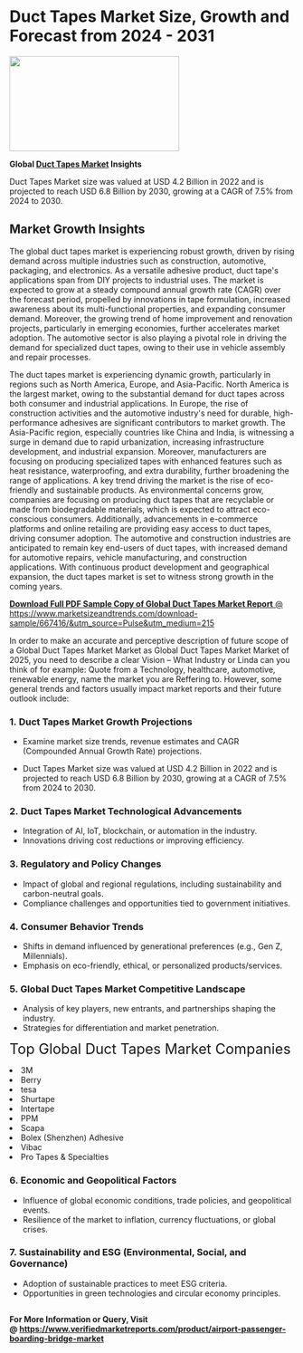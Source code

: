 <H1>Duct Tapes Market Size, Growth and Forecast from 2024 - 2031</H1><img class="aligncenter size-medium wp-image-584254" src="https://thirdeyenews.in/wp-content/uploads/2024/09/Global-Market-Research-300x168.jpeg" alt="" width="300" height="168" /><p><strong>Global&nbsp;<a href="https://www.marketsizeandtrends.com/download-sample/667416/&amp;utm_source=Pulse&amp;utm_medium=215">Duct Tapes Market</a> Insights</strong></p><p>Duct Tapes Market size was valued at USD 4.2 Billion in 2022 and is projected to reach USD 6.8 Billion by 2030, growing at a CAGR of 7.5% from 2024 to 2030.</p><p><h2>Market Growth Insights</h2> <p>The global duct tapes market is experiencing robust growth, driven by rising demand across multiple industries such as construction, automotive, packaging, and electronics. As a versatile adhesive product, duct tape's applications span from DIY projects to industrial uses. The market is expected to grow at a steady compound annual growth rate (CAGR) over the forecast period, propelled by innovations in tape formulation, increased awareness about its multi-functional properties, and expanding consumer demand. Moreover, the growing trend of home improvement and renovation projects, particularly in emerging economies, further accelerates market adoption. The automotive sector is also playing a pivotal role in driving the demand for specialized duct tapes, owing to their use in vehicle assembly and repair processes.</p> <p><a href="#" class="download-sample"></a></p> <p>The duct tapes market is experiencing dynamic growth, particularly in regions such as North America, Europe, and Asia-Pacific. North America is the largest market, owing to the substantial demand for duct tapes across both consumer and industrial applications. In Europe, the rise of construction activities and the automotive industry's need for durable, high-performance adhesives are significant contributors to market growth. The Asia-Pacific region, especially countries like China and India, is witnessing a surge in demand due to rapid urbanization, increasing infrastructure development, and industrial expansion. Moreover, manufacturers are focusing on producing specialized tapes with enhanced features such as heat resistance, waterproofing, and extra durability, further broadening the range of applications. A key trend driving the market is the rise of eco-friendly and sustainable products. As environmental concerns grow, companies are focusing on producing duct tapes that are recyclable or made from biodegradable materials, which is expected to attract eco-conscious consumers. Additionally, advancements in e-commerce platforms and online retailing are providing easy access to duct tapes, driving consumer adoption. The automotive and construction industries are anticipated to remain key end-users of duct tapes, with increased demand for automotive repairs, vehicle manufacturing, and construction applications. With continuous product development and geographical expansion, the duct tapes market is set to witness strong growth in the coming years.</p> <p><a href="#" class="get-more"></p><p><span class=""><strong>Download Full PDF Sample Copy of Global Duct Tapes Market Report</strong> @ <a href="https://www.marketsizeandtrends.com/download-sample/667416/&amp;utm_source=Pulse&amp;utm_medium=215" target="_blank">https://www.marketsizeandtrends.com/download-sample/667416/&amp;utm_source=Pulse&amp;utm_medium=215</a></span></p><p>In order to make an accurate and perceptive description of future scope of a Global&nbsp;Duct Tapes Market Market as Global&nbsp;Duct Tapes Market Market of 2025, you need to describe a clear Vision &ndash; What Industry or Linda can you think of for example: Quote from a Technology, healthcare, automotive, renewable energy, name the market you are Reffering to. However, some general trends and factors usually impact market reports and their future outlook include:</p><h3>1.&nbsp;<strong>Duct Tapes Market Growth Projections</strong></h3><ul><li>Examine market size trends, revenue estimates and CAGR (Compounded Annual Growth Rate) projections.</li><li><p>Duct Tapes Market size was valued at USD 4.2 Billion in 2022 and is projected to reach USD 6.8 Billion by 2030, growing at a CAGR of 7.5% from 2024 to 2030.</p></li></ul><h3>2.&nbsp;<strong>Duct Tapes Market Technological Advancements</strong></h3><ul><li>Integration of AI, IoT, blockchain, or automation in the industry.</li><li>Innovations driving cost reductions or improving efficiency.</li></ul><h3>3.&nbsp;<strong>Regulatory and Policy Changes</strong></h3><ul><li>Impact of global and regional regulations, including sustainability and carbon-neutral goals.</li><li>Compliance challenges and opportunities tied to government initiatives.</li></ul><h3>4.&nbsp;<strong>Consumer Behavior Trends</strong></h3><ul><li>Shifts in demand influenced by generational preferences (e.g., Gen Z, Millennials).</li><li>Emphasis on eco-friendly, ethical, or personalized products/services.</li></ul><h3>5.&nbsp;<strong>Global Duct Tapes Market Competitive Landscape</strong></h3><ul><li>Analysis of key players, new entrants, and partnerships shaping the industry.</li><li>Strategies for differentiation and market penetration.</li></ul><p data-pm-slice="1 1 []"><span style="color: inherit; font-family: inherit; font-size: 25px;">Top Global Duct Tapes Market Companies</span></p><div class="" data-test-id=""><p><li>3M</li><li> Berry</li><li> tesa</li><li> Shurtape</li><li> Intertape</li><li> PPM</li><li> Scapa</li><li> Bolex (Shenzhen) Adhesive</li><li> Vibac</li><li> Pro Tapes & Specialties</li></p></div><h3>6.&nbsp;<strong>Economic and Geopolitical Factors</strong></h3><ul><li>Influence of global economic conditions, trade policies, and geopolitical events.</li><li>Resilience of the market to inflation, currency fluctuations, or global crises.</li></ul><h3>7.&nbsp;<strong>Sustainability and ESG (Environmental, Social, and Governance)</strong></h3><ul><li>Adoption of sustainable practices to meet ESG criteria.</li><li>Opportunities in green technologies and circular economy principles.</li></ul><h2><strong style="font-size: 14px;">For More Information or Query, Visit @&nbsp;</strong><a style="background-color: #ffffff; font-size: 14px;" href="https://www.marketsizeandtrends.com/report/duct-tapes-market/" target="_blank">https://www.verifiedmarketreports.com/product/airport-passenger-boarding-bridge-market</a></h2>
